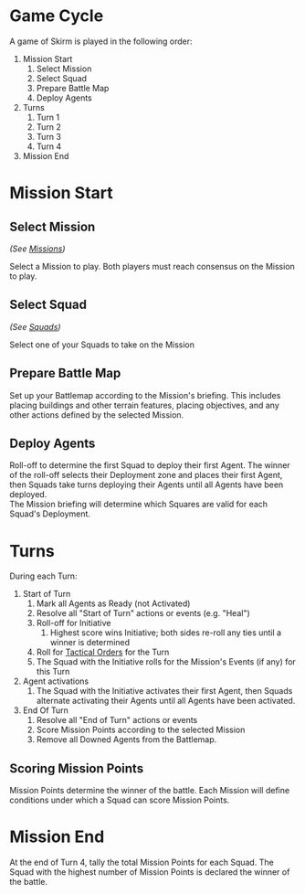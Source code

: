 # Game Cycle

A game of Skirm is played in the following order:

1. Mission Start
   1. Select Mission
   1. Select Squad
   1. Prepare Battle Map
   1. Deploy Agents
1. Turns
   1. Turn 1
   1. Turn 2
   1. Turn 3
   1. Turn 4
1. Mission End

# Mission Start

## Select Mission

*(See [Missions](../../2.Missions))*

Select a Mission to play. Both players must reach consensus on the Mission to play.

## Select Squad

*(See [Squads](../../3.Squads))*

Select one of your Squads to take on the Mission

## Prepare Battle Map

Set up your Battlemap according to the Mission's briefing. This includes placing buildings and other terrain features, placing objectives, and any other actions defined by the selected Mission.

## Deploy Agents

Roll-off to determine the first Squad to deploy their first Agent. The winner of the roll-off selects their Deployment zone and places their first Agent, then Squads take turns deploying their Agents until all Agents have been deployed.  
The Mission briefing will determine which Squares are valid for each Squad's Deployment.

# Turns

During each Turn:
1. Start of Turn
    1. Mark all Agents as Ready (not Activated)
    1. Resolve all "Start of Turn" actions or events (e.g. "Heal")
    1. Roll-off for Initiative
        1. Highest score wins Initiative; both sides re-roll any ties until a winner is determined
    1. Roll for [Tactical Orders](../1.Introduction/2.Basics.md#tactical-orders) for the Turn
    1. The Squad with the Initiative rolls for the Mission's Events (if any) for this Turn
1. Agent activations
    1. The Squad with the Initiative activates their first Agent, then Squads alternate activating their Agents until all Agents have been activated.
1. End Of Turn
    1. Resolve all "End of Turn" actions or events
    1. Score Mission Points according to the selected Mission
    1. Remove all Downed Agents from the Battlemap.

## Scoring Mission Points

Mission Points determine the winner of the battle. Each Mission will define conditions under which a Squad can score Mission Points.  

# Mission End

At the end of Turn 4, tally the total Mission Points for each Squad. The Squad with the highest number of Mission Points is declared the winner of the battle.
